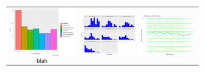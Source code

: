 | | | |
|:-------------------------:|:-------------------------:|:-------------------------:|
|<img width="1604" alt="screen shot 2017-08-07 at 12 18 15 pm" src="images/Party Affiliation.png">  blah | <img width="1604" alt="screen shot 2017-08-07 at 12 18 15 pm" src="images/UnionSentiment.png">| <img width="1604" alt="screen shot 2017-08-07 at 12 18 15 pm" src="images/demsentimentage.png">  |  <img width="1604" alt="screen shot 2017-08-07 at 12 18 15 pm" src="images/demsentimentunion.png">|<img width="1604" alt="screen shot 2017-08-07 at 12 18 15 pm" src="images/estimatedbudget.png">|
